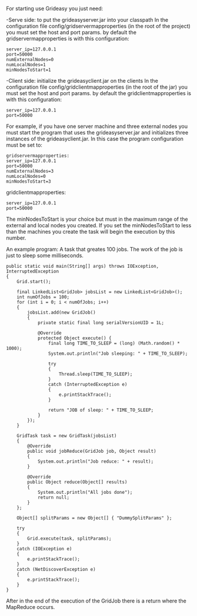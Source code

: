 For starting use Grideasy you just need:

-Serve side: to put the grideasyserver.jar into your classpath
In the configuration file config/gridservermapproperties (in the root of the project) you must set the host and port params. by default the gridservermapproperties is with this configuration:

```
server_ip=127.0.0.1
port=50000
numExternalNodes=0
numLocalNodes=1
minNodesToStart=1
```

-Client side: initialize the grideasyclient.jar on the clients
In the configuration file config/gridclientmapproperties (in the root of the jar) you must set the host and port params. by default the gridclientmapproperties is with this configuration:
```
server_ip=127.0.0.1
port=50000
```
For example, if you have one server machine and three external nodes you must start the program that uses the grideasyserver.jar and initializes three instances of the grideasyclient.jar.
In this case the program configuration must be set to:
```
gridservermapproperties:
server_ip=127.0.0.1
port=50000
numExternalNodes=3
numLocalNodes=0
minNodesToStart=3
```
gridclientmapproperties:
```
server_ip=127.0.0.1
port=50000
```
The minNodesToStart is your choice but must in the maximum range of the external and local nodes you created.
If you set the minNodesToStart to less than the machines you create the task will begin the execution by this number.

An example program: A task that greates 100 jobs. The work of the job is just to sleep some milliseconds.

```
public static void main(String[] args) throws IOException, InterruptedException
{
	Grid.start();
	
	final LinkedList<GridJob> jobsList = new LinkedList<GridJob>();
	int numOfJobs = 100;
	for (int i = 0; i < numOfJobs; i++)
	{
		jobsList.add(new GridJob() 
		{
			private static final long serialVersionUID = 1L;

			@Override
			protected Object execute() {
				final long TIME_TO_SLEEP = (long) (Math.random() * 1000);
				System.out.println("Job sleeping: " + TIME_TO_SLEEP);
				
				try
				{
					Thread.sleep(TIME_TO_SLEEP);
				}
				catch (InterruptedException e)
				{
					e.printStackTrace();
				}
				
				return "JOB of sleep: " + TIME_TO_SLEEP;
			}
		});
	}

	GridTask task = new GridTask(jobsList)
	{
		@Override
		public void jobReduce(GridJob job, Object result)
		{
			System.out.println("Job reduce: " + result);
		}
		
		@Override
		public Object reduce(Object[] results)
		{
			System.out.println("All jobs done");
			return null;
		}
	};
	
	Object[] splitParams = new Object[] { "DummySplitParams" };
	
	try
	{
		Grid.execute(task, splitParams);
	}
	catch (IOException e)
	{
		e.printStackTrace();
	}
	catch (NetDiscoverException e)
	{
		e.printStackTrace();
	}
}
```

After in the end of the execution of the GridJob there is a return where the MapReduce occurs.